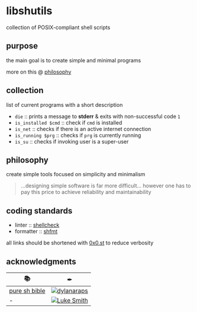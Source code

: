 <!-- markdownlint-disable MD013 -->

# libshutils

collection of POSIX-compliant shell scripts

## purpose

the main goal is to create simple and minimal programs

more on this @ [philosophy](#philosophy)

## collection

list of current programs with a short description

- `die` :: prints a message to **stderr** & exits with non-successful code `1`
- `is_installed $cmd` :: check if `cmd` is installed
- `is_net` :: checks if there is an active internet connection
- `is_running $prg` :: checks if `prg` is currently running
- `is_su` :: checks if invoking user is a super-user

## philosophy

create simple tools focused on simplicity and minimalism

> ...designing simple software is far more difficult... however one has to pay
> this price to achieve reliability and maintainability

## coding standards

- linter :: [shellcheck](https://0x0.st/QQ)
- formatter :: [shfmt](https://0x0.st/ZIsC)

all links should be shortened with [0x0.st](https://0x0.st) to reduce verbosity

## acknowledgments

| 📚                                   | ✒                                                         |
| ------------------------------------ | --------------------------------------------------------- |
| [pure sh bible](https://0x0.st/ZK4C) | [![dylanaraps](https://0x0.st/ZIsL)](https://0x0.st/ZIrO) |
| -                                    | [![Luke Smith](https://0x0.st/ZIsp)](https://0x0.st/ZIsf) |

